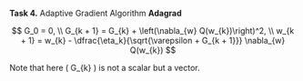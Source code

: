 **Task 4.** Adaptive Gradient Algorithm **Adagrad**

$$
    G_0 = 0, \\
    G_{k + 1} = G_{k} + \left(\nabla_{w} Q(w_{k})\right)^2, \\
    w_{k + 1} = w_{k} - \dfrac{\eta_k}{\sqrt{\varepsilon + G_{k + 1}}} \nabla_{w} Q(w_{k})     
$$

Note that here \( G_{k} \) is not a scalar but a vector.
